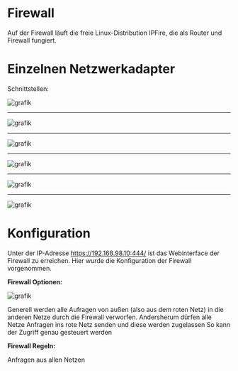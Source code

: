 # Firewall
Auf der Firewall läuft die freie Linux-Distribution IPFire, die als Router und Firewall fungiert.
# Einzelnen Netzwerkadapter

Schnittstellen:

![grafik](https://user-images.githubusercontent.com/44226321/214235061-958b0814-98f0-4932-ad29-de1805b198b4.png)
___
![grafik](https://user-images.githubusercontent.com/44226321/214235193-a2385c18-dd2f-4617-94fb-001dbd606b13.png)
___
![grafik](https://user-images.githubusercontent.com/44226321/214235267-2a707dde-9625-45a8-b093-b47f201a3bb0.png)
___
![grafik](https://user-images.githubusercontent.com/44226321/214235395-432edfee-8d00-4ac7-9454-0e79f942703e.png)
___
![grafik](https://user-images.githubusercontent.com/44226321/214235491-17bc1b71-8a21-4455-8c49-5bf9f29c6030.png)
___
![grafik](https://user-images.githubusercontent.com/44226321/214235543-122f6bf2-a061-40fc-9158-7740355dceb6.png)


# Konfiguration
Unter der IP-Adresse https://192.168.98.10:444/ ist das Webinterface der Firewall zu erreichen.
Hier wurde die Konfiguration der Firewall vorgenommen.

**Firewall Optionen:**

![grafik](https://user-images.githubusercontent.com/44226321/214234670-908fe9c0-6581-42be-a7b1-e6066de2cdd4.png)

Generell werden alle Aufragen von außen (also aus dem roten Netz) in die anderen Netze durch die Firewall verworfen. 
Andersherum dürfen alle Netze Anfragen ins rote Netz senden und diese werden zugelassen
So kann der Zugriff genau gesteuert werden

**Firewall Regeln:**

Anfragen aus allen Netzen 
